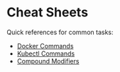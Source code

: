 # Cheat Sheets

Quick references for common tasks:

- [Docker Commands](cheatsheet-docker.md)
- [Kubectl Commands](cheatsheet-kubectl.md)
- [Compound Modifiers](cheatsheet_compound-modifiers.md)
